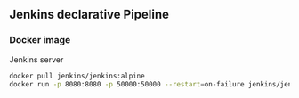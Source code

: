 ## Jenkins declarative Pipeline
### Docker image
Jenkins server
```bash
docker pull jenkins/jenkins:alpine
docker run -p 8080:8080 -p 50000:50000 --restart=on-failure jenkins/jenkins:alpine
```
